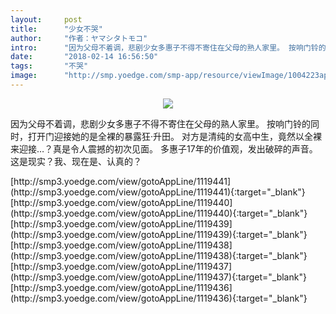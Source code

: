 ```yaml
---
layout:     post
title:      "少女不哭"
author:     "作者：ヤマシタトモコ"
intro:      "因为父母不着调，悲剧少女多惠子不得不寄住在父母的熟人家里。 按响门铃的同时，打开门迎接她的是全裸的暴露狂·升田。 对方是清纯的女高中生，竟然以全裸来迎接…？真是令人震撼的初次见面。 多惠子17年的价值观，发出破碎的声音。 这是现实？我、现在是、认真的？"
date:       "2018-02-14 16:56:50"
tags:       "不哭"
image:      "http://smp.yoedge.com/smp-app/resource/viewImage/1004223appline.png"
---
```

<div style="text-align: center">
<p><img src="http://smp.yoedge.com/smp-app/resource/viewImage/1004223appline.png"/></p>
</div>
<p class="post-meta">
<span>因为父母不着调，悲剧少女多惠子不得不寄住在父母的熟人家里。 按响门铃的同时，打开门迎接她的是全裸的暴露狂·升田。 对方是清纯的女高中生，竟然以全裸来迎接…？真是令人震撼的初次见面。 多惠子17年的价值观，发出破碎的声音。 这是现实？我、现在是、认真的？</span>
</p>
[http://smp3.yoedge.com/view/gotoAppLine/1119441](http://smp3.yoedge.com/view/gotoAppLine/1119441){:target="_blank"}
[http://smp3.yoedge.com/view/gotoAppLine/1119440](http://smp3.yoedge.com/view/gotoAppLine/1119440){:target="_blank"}
[http://smp3.yoedge.com/view/gotoAppLine/1119439](http://smp3.yoedge.com/view/gotoAppLine/1119439){:target="_blank"}
[http://smp3.yoedge.com/view/gotoAppLine/1119438](http://smp3.yoedge.com/view/gotoAppLine/1119438){:target="_blank"}
[http://smp3.yoedge.com/view/gotoAppLine/1119437](http://smp3.yoedge.com/view/gotoAppLine/1119437){:target="_blank"}
[http://smp3.yoedge.com/view/gotoAppLine/1119436](http://smp3.yoedge.com/view/gotoAppLine/1119436){:target="_blank"}


